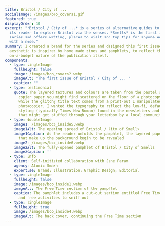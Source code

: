 ```yaml
---
title: Bristol / City of ...
socialImage: /images/bco_covers1.gif
featured: true
displayOrder: 10
excerpt: "*Bristol / City of ...* is a series of alternative guides to inspire
  its reader to explore Bristol via the senses. *Smells* is the first in the
  series and offers writing, places to visit and top tips for anyone equipped
  with a nose."
summary: I created a brand for the series and designed this first issue. The
  aesthetic is inspired by home made zines and pamphlets, to reflect the the
  on-a-budget nature of the publication itself.
components:
  - type: singleImage
    fullheight: false
    image: /images/bco_covers2.webp
    imageAlt: "The first issue of Bristol / City of ... "
    caption: ""
  - type: testimonial
    quote: The layered textures and colours are taken from the pastel shades of
      copier paper you might find scattered on the floor of a photocopy room,
      while the glitchy title text comes from a print-out I manipulated on a
      photocopier. I wanted the typography to reflect the low-fi, default
      styling (typically Times New Roman) found in the newsletters and pamphlets
      that might get stuffed through your letterbox by a local community group.
  - type: doubleImage
    image1: /images/bco_inside5.webp
    image1Alt: The opening spread of Bristol / City of Smells
    image1Caption: As the reader unfolds the pamphlet, the layered paper textures
      that make up the background begin to be revealed
    image2: /images/bco_inside6.webp
    image2Alt: The fully-opened pamphlet of Bristol / City of Smells
    image2Caption: ""
  - type: info
    client: Self-initiated collaboration with Jane Faram
    agency: Atomic Smash
    expertise: Brand; Illustration; Graphic Design; Editorial
  - type: singleImage
    fullheight: false
    image: /images/bco_inside1.webp
    imageAlt: The Free Time section of the pamphlet
    caption: The pamphlet includes a cut-out section entitled Free Time, with quick
      and free activities to sniff out
  - type: singleImage
    fullheight: true
    image: /images/bco_inside4.webp
    imageAlt: The back cover, continuing the Free Time section
---
```

